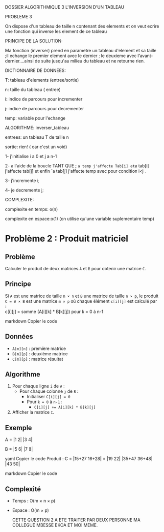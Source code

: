 DOSSIER ALGORITHMIQUE 3 L'INVERSION D'UN TABLEAU


PROBLEME 3

On dispose d'un tableau de taille n contenant des elements et on veut ecrire une fonction qui inverse les element de ce tableau


PRINCIPE DE LA SOLUTION:

Ma fonction (inverser) prend en parametre un tableau d'element et sa taille ;il echange le premier element avec le dernier ; le deuxieme avec l'avant-dernier....ainsi de suite jusqu'au milieu du tableau et ne retourne rien.


DICTIONNAIRE DE DONNEES:

T: tableau d'elements (entree/sortie)

n: taille du tableau ( entree)

i: indice de parcours pour incrementer

j: indice de parcours pour decrementer

temp: variable pour l'echange


ALGORITHME: inverser_tableau

entrees: un tableau T de taille n 

sortie: rien! ( car c'est un void)

 1- j'initialise i a 0 et j a n-1 
 
 2- a l'aide de la boucle TANT QUE ; `a temp j'affecte Tab[i] et`a tab[i] j'affecte tab[j] et enfin `a tab[j] j'affecte temp avec pour condition i<j .
 
 3- j'incremente i;
 
 4- je decremente j;
 
 
 COMPLEXITE:
 
 complexite en temps: o(n)
 
 complexite en espace:o(1) (on utilise qu'une variable suplementaire temp)
 



# Problème 2 : Produit matriciel

##  Problème
Calculer le produit de deux matrices `A` et `B` pour obtenir une matrice `C`.

##  Principe
Si `A` est une matrice de taille `m × n` et `B` une matrice de taille `n × p`, le produit `C = A × B` est une matrice `m × p` où chaque élément `c[i][j]` est calculé par :  
c[i][j] = somme (A[i][k] * B[k][j]) pour k = 0 à n-1

markdown
Copier le code

##  Données
- `A[m][n]` : première matrice  
- `B[n][p]` : deuxième matrice  
- `C[m][p]` : matrice résultat  

##  Algorithme
1. Pour chaque ligne `i` de `A` :  
   - Pour chaque colonne `j` de `B` :  
     - Initialiser `C[i][j] = 0`  
     - Pour `k = 0` à `n-1` :  
       - `C[i][j] += A[i][k] * B[k][j]`  
2. Afficher la matrice `C`.  

##  Exemple
A = |1 2|
|3 4|

B = |5 6|
|7 8|

yaml
Copier le code
Produit :
C = |15+27 16+28| = |19 22|
|35+47 36+48| |43 50|

markdown
Copier le code

##  Complexité
- Temps : O(m × n × p)  
- Espace : O(m × p)
  

  CETTE QUESTION 2 A ETE TRAITER PAR DEUX PERSONNE MA COLLEGUE MBESSE EKOA ET MOI MEME.

